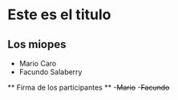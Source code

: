 # Este es el titulo
## Los miopes
- Mario Caro
- Facundo Salaberry

** Firma de los participantes ** 
-~~Mario~~
-~~Facundo~~

